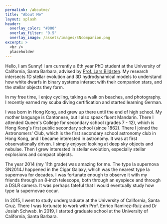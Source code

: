 ```yaml
---
permalink: /aboutme/
title: "About Me"
layout: splash
header:
  overlay_color: "#000"
  overlay_filter: "0.5"
  overlay_image: /assets/images/SNcompanion.png
excerpt: >
  <br />
  placeholder
---
```


Hello, I am Sunny! I am currently a 6th year PhD student at the University of California, Santa Barbara, advised by [Prof. Lars Bildsten](https://www.kitp.ucsb.edu/bildsten). My research intersects 1D stellar evolution and 3D hydrodynamical models to understand how white dwarfs in binary systems interact with their companion stars, and the stellar objects they form. 

In my free time, I enjoy cycling, taking a walk on beaches, and photography. I recently earned my scuba diving certification and started learning German. 

I was born in Hong Kong, and grew up there until the end of high school. My mother language is Cantonese, but I also speak fluent Mandarin. There I attended Queen's College for secondary school (grades 7 - 12), which is Hong Kong's first public secondary school (since 1862). There I joined the Astronomers' Club, which is the first secondary school astronomy club in Hong Kong, and I became interested in astronomy. It was at first observationally driven. I simply enjoyed looking at deep sky objects and nebulae. Then I grew interested in stellar evolution, especially stellar explosions and compact objects. 

The year 2014 (my 11th grade) was amazing for me. The type Ia supernova SN2014J happened in the Cigar Galaxy, which was the nearest type Ia supernova for decades. I was fortunate enough to observe it with my friends through an 8-inch telescope, both through an eyepiece and through a DSLR camera. It was perhaps fateful that I would eventually study how type Ia supernovae occur. 

In 2015, I went to study undergraduate at the University of California, Santa Cruz. There I was fortunate to work with Prof. Enrico Ramirez-Ruiz and Dr Josiah Schwab. In 2019, I started graduate school at the University of California, Santa Barbara. 











